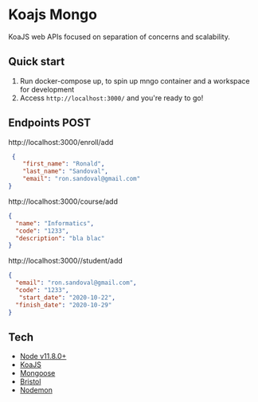 # Koajs Mongo

KoaJS web APIs focused on separation of concerns and scalability.

## Quick start

1. Run docker-compose up, to spin up mngo container and a workspace for development
2. Access `http://localhost:3000/` and you're ready to go!

## Endpoints POST
 
http://localhost:3000/enroll/add
```json
 {
    "first_name": "Ronald",
    "last_name": "Sandoval",
    "email": "ron.sandoval@gmail.com"
}
```

http://localhost:3000/course/add
```json
{
  "name": "Informatics",
  "code": "1233",
  "description": "bla blac"
}
```

http://localhost:3000//student/add

```json
{
  "email": "ron.sandoval@gmail.com",
  "code": "1233",
   "start_date": "2020-10-22",
  "finish_date": "2020-10-29"
}
```

## Tech

- [Node v11.8.0+](http://nodejs.org/)
- [KoaJS](https://npmjs.com/package/koa)
- [Mongoose](https://www.npmjs.com/package/mongoose)
- [Bristol](https://www.npmjs.com/package/bristol)
- [Nodemon](https://www.npmjs.com/package/nodemon)

